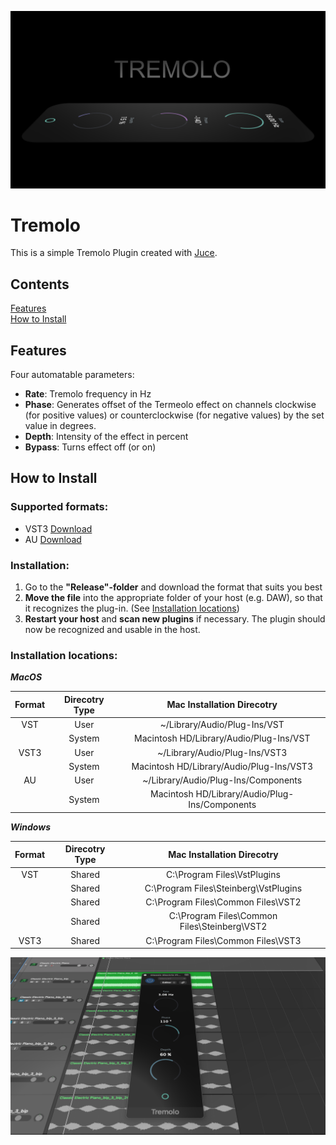 ![header with Plugin preview](docs/images/readmeHeader.png)
# Tremolo
This is a simple Tremolo Plugin created with [Juce](https://juce.com/).

## Contents
[Features](#features)  
[How to Install](#how-to-Install)
 
## Features
Four automatable parameters: 
 
* **Rate**: Tremolo frequency in Hz
* **Phase**: Generates offset of the Termeolo effect on channels clockwise (for positive values) or counterclockwise (for negative values) by the set value in degrees.
* **Depth**: Intensity of the effect in percent
* **Bypass**: Turns effect off (or on)

## How to Install

### Supported formats:

* VST3 [Download](https://github.com/OliverHoenig/Tremolo/raw/main/Releases/v1.0/Tremolo.vst3.zip)
* AU [Download](https://github.com/OliverHoenig/Tremolo/raw/main/Releases/v1.0/Tremolo.component.zip)

### Installation:
1. Go to the **"Release"-folder** and download the format that suits you best
2. **Move the file** into the appropriate folder of your host (e.g. DAW), so that it recognizes the plug-in. (See [Installation locations](#installation-locations))
3. **Restart your host** and **scan new plugins** if necessary. The plugin should now be recognized and usable in the host.

### Installation locations:


**_MacOS_**

| Format | Direcotry Type |           Mac Installation Direcotry           |
|:------:|:--------------:|:----------------------------------------------:|
| VST    | User           | ~/Library/Audio/Plug-Ins/VST                   |
|        | System         | Macintosh HD/Library/Audio/Plug-Ins/VST        |
| VST3   | User           | ~/Library/Audio/Plug-Ins/VST3                  |
|        | System         | Macintosh HD/Library/Audio/Plug-Ins/VST3       |
| AU     | User           | ~/Library/Audio/Plug-Ins/Components            |
|        | System         | Macintosh HD/Library/Audio/Plug-Ins/Components |

**_Windows_**

| Format 	| Direcotry Type 	|          Mac Installation Direcotry          	|
|:------:	|:--------------:	|:--------------------------------------------:	|
| VST    	| Shared         	| C:\Program Files\VstPlugins                  	|
|        	| Shared         	| C:\Program Files\Steinberg\VstPlugins        	|
|        	| Shared         	| C:\Program Files\Common Files\VST2           	|
|        	| Shared         	| C:\Program Files\Common Files\Steinberg\VST2 	|
| VST3   	| Shared         	| C:\Program Files\Common Files\VST3           	|




 ![preview of the plugin in logic x](docs/images/tremoloLogicX.png)

